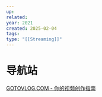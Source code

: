 ```yaml
---
up: 
related: 
year: 2021
created: 2025-02-04
tags: 
type: "[[Streaming]]"
---
```


# 导航站

[GOTOVLOG.COM - 你的视频创作指南](https://gotovlog.com/)

